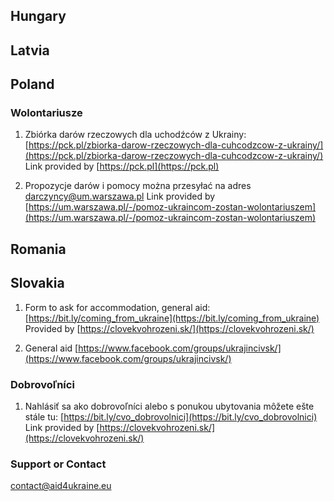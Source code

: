 ## Hungary


## Latvia


## Poland

### Wolontariusze
1. Zbiórka darów rzeczowych dla uchodźców z Ukrainy: [https://pck.pl/zbiorka-darow-rzeczowych-dla-cuhcodzcow-z-ukrainy/](https://pck.pl/zbiorka-darow-rzeczowych-dla-cuhcodzcow-z-ukrainy/) Link provided by [https://pck.pl](https://pck.pl)

2. Propozycje darów i pomocy można przesyłać na adres darczyncy@um.warszawa.pl Link provided by [https://um.warszawa.pl/-/pomoz-ukraincom-zostan-wolontariuszem](https://um.warszawa.pl/-/pomoz-ukraincom-zostan-wolontariuszem)

## Romania


## Slovakia

1. Form to ask for accommodation, general aid: [https://bit.ly/coming_from_ukraine](https://bit.ly/coming_from_ukraine) 
Provided by [https://clovekvohrozeni.sk/](https://clovekvohrozeni.sk/)

2. General aid [https://www.facebook.com/groups/ukrajincivsk/](https://www.facebook.com/groups/ukrajincivsk/)

### Dobrovoľníci
1. Nahlásiť sa ako dobrovoľníci alebo s ponukou ubytovania môžete ešte stále tu: [https://bit.ly/cvo_dobrovolnici](https://bit.ly/cvo_dobrovolnici) Link provided by [https://clovekvohrozeni.sk/](https://clovekvohrozeni.sk/)


### Support or Contact

contact@aid4ukraine.eu 
